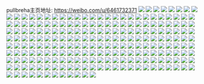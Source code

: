 pullbreha主页地址: https://weibo.com/u/6461732371 
![](https://wx4.sinaimg.cn/mw2000/0073iLLRgy1h9d1aka5m8j31sc2bvu0x.jpg) 
![](https://wx4.sinaimg.cn/mw2000/0073iLLRgy1h9d1ahrjltj31sc2dsx6p.jpg) 
![](https://wx4.sinaimg.cn/mw2000/0073iLLRgy1h9d1ayzqw9j31sc2dsx6p.jpg) 
![](https://wx4.sinaimg.cn/mw2000/0073iLLRgy1h9d1ampggsj31t92xh1ky.jpg) 
![](https://wx4.sinaimg.cn/mw2000/0073iLLRgy1h9d1aqncvhj322g32au0y.jpg) 
![](https://wx4.sinaimg.cn/mw2000/0073iLLRgy1h9d1au2t2vj32b22wj7wj.jpg) 
![](https://wx4.sinaimg.cn/mw2000/0073iLLRgy1h9d1auquofj315r1r0k71.jpg) 
![](https://wx4.sinaimg.cn/mw2000/0073iLLRgy1h9d1awin27j31yr30ju0x.jpg) 
![](https://wx4.sinaimg.cn/mw2000/0073iLLRgy1h9d1b0gb61j31at292b0t.jpg) 
![](https://wx4.sinaimg.cn/mw2000/0073iLLRgy1h93cdom8yyj32c0340e81.jpg) 
![](https://wx4.sinaimg.cn/mw2000/0073iLLRgy1h93cdq8ye3j31x22ushdu.jpg) 
![](https://wx4.sinaimg.cn/mw2000/0073iLLRgy1h93cdfd2woj31sc2ds4qp.jpg) 
![](https://wx4.sinaimg.cn/mw2000/0073iLLRgy1h93cg06aj9j31yq1xfkjl.jpg) 
![](https://wx4.sinaimg.cn/mw2000/0073iLLRgy1h93cdhwssbj32c02r3b29.jpg) 
![](https://wx4.sinaimg.cn/mw2000/0073iLLRgy1h8j1pjvey8j31na2c77ri.jpg) 
![](https://wx4.sinaimg.cn/mw2000/0073iLLRgy1h8j1ppbleyj31sg2ds4qp.jpg) 
![](https://wx4.sinaimg.cn/mw2000/0073iLLRgy1h8j1pqn25oj31sg2bp1kx.jpg) 
![](https://wx4.sinaimg.cn/mw2000/0073iLLRgy1h8j1prsycpj31ks2qgb29.jpg) 
![](https://wx4.sinaimg.cn/mw2000/0073iLLRgy1h8j1puaq7qj32c02p87wi.jpg) 
![](https://wx4.sinaimg.cn/mw2000/0073iLLRgy1h8j1pxlvuxj31qt2027wh.jpg) 
![](https://wx4.sinaimg.cn/mw2000/0073iLLRgy1h93cloud9yj30wh1m0qcw.jpg) 
![](https://wx4.sinaimg.cn/mw2000/0073iLLRgy1h93clnx93nj31ov2dse81.jpg) 
![](https://wx4.sinaimg.cn/mw2000/0073iLLRgy1h81io68agnj32c0340kjl.jpg) 
![](https://wx4.sinaimg.cn/mw2000/0073iLLRgy1h81io2mqjnj30ut142dqq.jpg) 
![](https://wx4.sinaimg.cn/mw2000/0073iLLRgy1h81io8c3gdj30wi1kntov.jpg) 
![](https://wx4.sinaimg.cn/mw2000/0073iLLRgy1h81ioc5f2bj32c02yrx6p.jpg) 
![](https://wx4.sinaimg.cn/mw2000/0073iLLRgy1h81ioczxerj30wi15kk1f.jpg) 
![](https://wx4.sinaimg.cn/mw2000/0073iLLRgy1h81iogf56qj31xq2i61ky.jpg) 
![](https://wx4.sinaimg.cn/mw2000/0073iLLRgy1h81ionid6xj32c02x1npf.jpg) 
![](https://wx4.sinaimg.cn/mw2000/0073iLLRgy1h81iot591dj31zq2yr7wh.jpg) 
![](https://wx4.sinaimg.cn/mw2000/0073iLLRgy1h81iozg7t5j32by2kr7wh.jpg) 
![](https://wx4.sinaimg.cn/mw2000/0073iLLRgy1h7lgs42mkqj32c0340e82.jpg) 
![](https://wx4.sinaimg.cn/mw2000/0073iLLRgy1h7lgs5vhwlj32172fnqv5.jpg) 
![](https://wx4.sinaimg.cn/mw2000/0073iLLRgy1h7lgs7w8llj32c0340x6q.jpg) 
![](https://wx4.sinaimg.cn/mw2000/0073iLLRgy1h79qqxh7z9j31sc2btq7y.jpg) 
![](https://wx4.sinaimg.cn/mw2000/0073iLLRgy1h79qrbpmwqj31sp3407wj.jpg) 
![](https://wx4.sinaimg.cn/mw2000/0073iLLRgy1h79qr00kggj30wi1yce81.jpg) 
![](https://wx4.sinaimg.cn/mw2000/0073iLLRgy1h79qr7vyvhj32c0340npf.jpg) 
![](https://wx4.sinaimg.cn/mw2000/0073iLLRgy1h79qrfqgbfj32c02t1kjm.jpg) 
![](https://wx4.sinaimg.cn/mw2000/0073iLLRgy1h79qrh0uxpj31hj2drkbx.jpg) 
![](https://wx4.sinaimg.cn/mw2000/0073iLLRgy1h753ie11x1j31sc2dsafl.jpg) 
![](https://wx4.sinaimg.cn/mw2000/0073iLLRgy1h752gdnhh8j31sc2ds1kx.jpg) 
![](https://wx4.sinaimg.cn/mw2000/0073iLLRgy1h752g8nshwj32c02vgnpe.jpg) 
![](https://wx4.sinaimg.cn/mw2000/0073iLLRgy1h753ilzoebj32c0340n2w.jpg) 
![](https://wx4.sinaimg.cn/mw2000/0073iLLRgy1h753inuagbj31sc2ds78d.jpg) 
![](https://wx4.sinaimg.cn/mw2000/0073iLLRgy1h752gjxszaj32c02z9x6q.jpg) 
![](https://wx4.sinaimg.cn/mw2000/0073iLLRgy1h753iqafymj31yg2cru0x.jpg) 
![](https://wx4.sinaimg.cn/mw2000/0073iLLRgy1h753i9t6tmj31ji340u0x.jpg) 
![](https://wx4.sinaimg.cn/mw2000/0073iLLRgy1h753itcb44j31sc2dsu0y.jpg) 
![](https://wx4.sinaimg.cn/mw2000/0073iLLRgy1h6tel86j26j32c0340e82.jpg) 
![](https://wx4.sinaimg.cn/mw2000/0073iLLRgy1h6teldqsq7j32c02pe1kx.jpg) 
![](https://wx4.sinaimg.cn/mw2000/0073iLLRgy1h6telg48hpj33402c0td5.jpg) 
![](https://wx4.sinaimg.cn/mw2000/0073iLLRgy1h6telipk4oj32c0340ah1.jpg) 
![](https://wx4.sinaimg.cn/mw2000/0073iLLRgy1h6telkmyouj30wi1yctsn.jpg) 
![](https://wx4.sinaimg.cn/mw2000/0073iLLRgy1h49g8htcbgj31qj28qu0x.jpg) 
![](https://wx4.sinaimg.cn/mw2000/0073iLLRgy1h49g8ih354j30sr1ez41t.jpg) 
![](https://wx4.sinaimg.cn/mw2000/0073iLLRgy1h49g8k9hk5j32c0340x6q.jpg) 
![](https://wx4.sinaimg.cn/mw2000/0073iLLRgy1h49g8oxftvj329o2fpx6p.jpg) 
![](https://wx4.sinaimg.cn/mw2000/0073iLLRgy1h46ck88bgtj32122u1npd.jpg) 
![](https://wx4.sinaimg.cn/mw2000/0073iLLRgy1h46ck9hwkij33402c0aws.jpg) 
![](https://wx4.sinaimg.cn/mw2000/0073iLLRgy1h46ckcwurjj30th0w944m.jpg) 
![](https://wx4.sinaimg.cn/mw2000/0073iLLRgy1h46ckc4qkaj30u00u0why.jpg) 
![](https://wx4.sinaimg.cn/mw2000/0073iLLRgy1h46ckbf4jqj31sc2dshdt.jpg) 
![](https://wx4.sinaimg.cn/mw2000/0073iLLRgy1h46ck69obtj31sc2ds1ky.jpg) 
![](https://wx4.sinaimg.cn/mw2000/0073iLLRgy1h46cke4zvdj32932uu4qp.jpg) 
![](https://wx4.sinaimg.cn/mw2000/0073iLLRgy1h46ckftybqj31q82h0kjl.jpg) 
![](https://wx4.sinaimg.cn/mw2000/0073iLLRgy1h42at648e0j323n2dy1kx.jpg) 
![](https://wx4.sinaimg.cn/mw2000/0073iLLRgy1h42atfomyyj30wi0ykdm4.jpg) 
![](https://wx4.sinaimg.cn/mw2000/0073iLLRgy1h42atnyucgj31te2ofb29.jpg) 
![](https://wx4.sinaimg.cn/mw2000/0073iLLRgy1h42att0ioyj31sc2dsnpe.jpg) 
![](https://wx4.sinaimg.cn/mw2000/0073iLLRgy1h3r1p262ovj328s1xghdt.jpg) 
![](https://wx4.sinaimg.cn/mw2000/0073iLLRgy1h3r1p3d56fj32bb2w6kjl.jpg) 
![](https://wx4.sinaimg.cn/mw2000/0073iLLRgy1h3r1p0s09kj31sc2ag7wi.jpg) 
![](https://wx4.sinaimg.cn/mw2000/0073iLLRgy1h3r1p4sdpjj31mk2drnpd.jpg) 
![](https://wx4.sinaimg.cn/mw2000/0073iLLRgy1h3r1p5oj90j31sc1pf1kx.jpg) 
![](https://wx4.sinaimg.cn/mw2000/0073iLLRgy1h3oguwc0nuj31sc2dsnky.jpg) 
![](https://wx4.sinaimg.cn/mw2000/0073iLLRgy1h3oguqkoaxj32c02os7wj.jpg) 
![](https://wx4.sinaimg.cn/mw2000/0073iLLRgy1h3oguuj3h6j32s82c07wk.jpg) 
![](https://wx4.sinaimg.cn/mw2000/0073iLLRgy1h3faz55idqj31sc2ds1kx.jpg) 
![](https://wx4.sinaimg.cn/mw2000/0073iLLRgy1h3faz82djpj30wi15n1kx.jpg) 
![](https://wx4.sinaimg.cn/mw2000/0073iLLRgy1h3faz9ujc3j31sc2ds1gz.jpg) 
![](https://wx4.sinaimg.cn/mw2000/0073iLLRgy1h3faz3c6qmj31sc298kgv.jpg) 
![](https://wx4.sinaimg.cn/mw2000/0073iLLRgy1h3fazbh2eoj31sc28r7ri.jpg) 
![](https://wx4.sinaimg.cn/mw2000/0073iLLRgy1h3fazd2tf8j33402c0hdt.jpg) 
![](https://wx4.sinaimg.cn/mw2000/0073iLLRgy1h3977znhxbj31py2bjkjl.jpg) 
![](https://wx4.sinaimg.cn/mw2000/0073iLLRgy1h39781b15aj32c02t67rs.jpg) 
![](https://wx4.sinaimg.cn/mw2000/0073iLLRgy1h39784wytrj31sc2a8x6p.jpg) 
![](https://wx4.sinaimg.cn/mw2000/0073iLLRgy1h39788pqk2j32c03407wj.jpg) 
![](https://wx4.sinaimg.cn/mw2000/0073iLLRgy1h3977w2lxlj32c0340e83.jpg) 
![](https://wx4.sinaimg.cn/mw2000/0073iLLRgy1h3978bs7m3j32c02hmx6p.jpg) 
![](https://wx4.sinaimg.cn/mw2000/0073iLLRgy1h2pcqogcshj31qu2bhu0x.jpg) 
![](https://wx4.sinaimg.cn/mw2000/0073iLLRgy1h2pcqp1060j32c0340e81.jpg) 
![](https://wx4.sinaimg.cn/mw2000/0073iLLRgy1h2pcqrbt7ij323h21w1kx.jpg) 
![](https://wx4.sinaimg.cn/mw2000/0073iLLRgy1h2pcqqj18bj32bv2fiqv5.jpg) 
![](https://wx4.sinaimg.cn/mw2000/0073iLLRgy1h2l46l2332j31xo2m21kx.jpg) 
![](https://wx4.sinaimg.cn/mw2000/0073iLLRgy1h2l46ms3n5j32c03407wi.jpg) 
![](https://wx4.sinaimg.cn/mw2000/0073iLLRgy1h2etzvflaej30wh11mdlz.jpg) 
![](https://wx4.sinaimg.cn/mw2000/0073iLLRgy1h2etzw2s1oj32c02hyh85.jpg) 
![](https://wx4.sinaimg.cn/mw2000/0073iLLRgy1h2eu00fmeoj31sc2dsqo0.jpg) 
![](https://wx4.sinaimg.cn/mw2000/0073iLLRgy1h2etzzrs88j3262277dwo.jpg) 
![](https://wx4.sinaimg.cn/mw2000/0073iLLRgy1h25x76bdx9j32c030a4qp.jpg) 
![](https://wx4.sinaimg.cn/mw2000/0073iLLRgy1h25x788hn7j31sc2blb29.jpg) 
![](https://wx4.sinaimg.cn/mw2000/0073iLLRgy1h25ypoixf8j31os28dndr.jpg) 
![](https://wx4.sinaimg.cn/mw2000/0073iLLRgy1h25x72vqtqj31sc2dskcu.jpg) 
![](https://wx4.sinaimg.cn/mw2000/0073iLLRgy1h25x79jed3j32c03404qp.jpg) 
![](https://wx4.sinaimg.cn/mw2000/0073iLLRgy1h25x7b86glj32c032vkjl.jpg) 
![](https://wx4.sinaimg.cn/mw2000/0073iLLRgy1h1tyb9xk6wj31sc264hdt.jpg) 
![](https://wx4.sinaimg.cn/mw2000/0073iLLRgy1h1tyb8tt4mj30wi163tji.jpg) 
![](https://wx4.sinaimg.cn/mw2000/0073iLLRgy1h1tybcufwsj321c21rb29.jpg) 
![](https://wx4.sinaimg.cn/mw2000/0073iLLRgy1h1tybawgboj31sc29iwur.jpg) 
![](https://wx4.sinaimg.cn/mw2000/0073iLLRgy1h1tybdppzkj31sc2dsh5m.jpg) 
![](https://wx4.sinaimg.cn/mw2000/0073iLLRgy1h2ygqmwcdbj32c032v1kx.jpg) 
![](https://wx4.sinaimg.cn/mw2000/0073iLLRgy1h1hnvnmgp3j326s2k77qu.jpg) 
![](https://wx4.sinaimg.cn/mw2000/0073iLLRgy1h1hnvp7u59j31ja1xx4gp.jpg) 
![](https://wx4.sinaimg.cn/mw2000/0073iLLRgy1h1hnvmvpxaj313u0tuag3.jpg) 
![](https://wx4.sinaimg.cn/mw2000/0073iLLRgy1h1hnvr31dbj32c01vuu0x.jpg) 
![](https://wx4.sinaimg.cn/mw2000/0073iLLRgy1h1hnvudpwdj32c02dwnpf.jpg) 
![](https://wx4.sinaimg.cn/mw2000/0073iLLRgy1h1585ydwyqj31s929kqkz.jpg) 
![](https://wx4.sinaimg.cn/mw2000/0073iLLRgy1h158616ju8j324b2ra1kz.jpg) 
![](https://wx4.sinaimg.cn/mw2000/0073iLLRgy1h15863wip3j32c0340qv6.jpg) 
![](https://wx4.sinaimg.cn/mw2000/0073iLLRgy1h11jo8knccj32c0340e81.jpg) 
![](https://wx4.sinaimg.cn/mw2000/0073iLLRgy1h11jo6fzmfj32c0340npf.jpg) 
![](https://wx4.sinaimg.cn/mw2000/0073iLLRgy1h11jo29f9zj30wh16ugsn.jpg) 
![](https://wx4.sinaimg.cn/mw2000/0073iLLRgy1h0ujhv720cj32503407wj.jpg) 
![](https://wx4.sinaimg.cn/mw2000/0073iLLRgy1h0ujhp7e5aj31ig2byqv5.jpg) 
![](https://wx4.sinaimg.cn/mw2000/0073iLLRgy1h0uji1rljpj32bz2s94qr.jpg) 
![](https://wx4.sinaimg.cn/mw2000/0073iLLRgy1h0ujhywargj31sc2ds4qq.jpg) 
![](https://wx4.sinaimg.cn/mw2000/0073iLLRgy1h0ujhsp737j32bm2ioe82.jpg) 
![](https://wx4.sinaimg.cn/mw2000/0073iLLRgy1h0lio1k5zmj31sc2dsb2a.jpg) 
![](https://wx4.sinaimg.cn/mw2000/0073iLLRgy1h0ldvgnpv6j319929vb29.jpg) 
![](https://wx4.sinaimg.cn/mw2000/0073iLLRgy1h0ldvo4uxlj32c033ye83.jpg) 
![](https://wx4.sinaimg.cn/mw2000/0073iLLRgy1h0ldvs8hptj32bx2uoe83.jpg) 
![](https://wx4.sinaimg.cn/mw2000/0073iLLRgy1h0j42i4g4lj30p00mmtaf.jpg) 
![](https://wx4.sinaimg.cn/mw2000/0073iLLRgy1gzjdbwpj1jj30vy14r4ki.jpg) 
![](https://wx4.sinaimg.cn/mw2000/0073iLLRgy1h0php0mo99j32c02e1x6q.jpg) 
![](https://wx4.sinaimg.cn/mw2000/0073iLLRgy1gzjdbs3e8yj323y2hru0x.jpg) 
![](https://wx4.sinaimg.cn/mw2000/0073iLLRgy1gzjdgkm9qrj31vr1u8x3x.jpg) 
![](https://wx4.sinaimg.cn/mw2000/0073iLLRgy1gzjdi2r6mmj30wi0nmwhi.jpg) 
![](https://wx4.sinaimg.cn/mw2000/0073iLLRgy1h0nce07g5wj32c0340x6q.jpg) 
![](https://wx4.sinaimg.cn/mw2000/0073iLLRgy1gyvlwqgif1j30u00u0gp9.jpg) 
![](https://wx4.sinaimg.cn/mw2000/0073iLLRgy1gytlevn7odj30pv16cdnr.jpg) 
![](https://wx4.sinaimg.cn/mw2000/0073iLLRgy1gytleuuj5gj31ru22ku0x.jpg) 
![](https://wx4.sinaimg.cn/mw2000/0073iLLRgy1gz5wm0oiq2j32822wlx6p.jpg) 
![](https://wx4.sinaimg.cn/mw2000/0073iLLRgy1gysd8c8juvj31xa23pu0x.jpg) 
![](https://wx4.sinaimg.cn/mw2000/0073iLLRgy1gyscw9wanqj32c02bpx6q.jpg) 
![](https://wx4.sinaimg.cn/mw2000/0073iLLRgy1gysdiqx4lij30wi16l14v.jpg) 
![](https://wx4.sinaimg.cn/mw2000/0073iLLRgy1gy5c029rjwj32c03404qt.jpg) 
![](https://wx4.sinaimg.cn/mw2000/0073iLLRgy1gy5c08m8x6j32c02l81kz.jpg) 
![](https://wx4.sinaimg.cn/mw2000/0073iLLRgy1gy5c03nfyij324w2k2e82.jpg) 
![](https://wx4.sinaimg.cn/mw2000/0073iLLRgy1gy909y5guij31ke27f4qp.jpg) 
![](https://wx4.sinaimg.cn/mw2000/0073iLLRgy1gz1ryxz4zmj30zn0wq4bi.jpg) 
![](https://wx4.sinaimg.cn/mw2000/0073iLLRgy1gxu07w3gmsj32c02uohdy.jpg) 
![](https://wx4.sinaimg.cn/mw2000/0073iLLRgy1gymajro3mhj32c02a4b2a.jpg) 
![](https://wx4.sinaimg.cn/mw2000/0073iLLRgy1gxu07xyqfkj30wi1yckg8.jpg) 
![](https://wx4.sinaimg.cn/mw2000/0073iLLRgy1gy904i1c68j323329d4qr.jpg) 
![](https://wx4.sinaimg.cn/mw2000/0073iLLRgy1gxez4fqfa1j31yc0wix6q.jpg) 
![](https://wx4.sinaimg.cn/mw2000/0073iLLRgy1gwk9cvlm99j31b91kwe5o.jpg) 
![](https://wx4.sinaimg.cn/mw2000/0073iLLRgy1gwhm2toh2mj31vg22ob29.jpg) 
![](https://wx4.sinaimg.cn/mw2000/0073iLLRgy1gx5lt88901j323h2mmnpe.jpg) 
![](https://wx4.sinaimg.cn/mw2000/0073iLLRgy1gx5lt9upvtj30s10vln3o.jpg) 
![](https://wx4.sinaimg.cn/mw2000/0073iLLRgy1gx5lt1fg55j32c0340e2o.jpg) 
![](https://wx4.sinaimg.cn/mw2000/0073iLLRgy1gx5ltext72j32c02jfb2c.jpg) 
![](https://wx4.sinaimg.cn/mw2000/0073iLLRgy1gw2e5dm2gjj32c02i2qv6.jpg) 
![](https://wx4.sinaimg.cn/mw2000/0073iLLRgy1gw2e5z5vymj30u512y77z.jpg) 
![](https://wx4.sinaimg.cn/mw2000/0073iLLRgy1gw2e5xnionj30t015ydpb.jpg) 
![](https://wx4.sinaimg.cn/mw2000/0073iLLRgy1gv16p7vol0j62c0340qv702.jpg) 
![](https://wx4.sinaimg.cn/mw2000/0073iLLRgy1gv2k753rvuj60wi16rn5m02.jpg) 
![](https://wx4.sinaimg.cn/mw2000/0073iLLRgy1gv2k768gpej60vr1kdn8502.jpg) 
![](https://wx4.sinaimg.cn/mw2000/0073iLLRgy1gwkdmyzfqkj31sc2957wi.jpg) 
![](https://wx4.sinaimg.cn/mw2000/0073iLLRgy1gwkdmu4fu0j31sc2dse82.jpg) 
![](https://wx4.sinaimg.cn/mw2000/0073iLLRgy1gwkdmwb15vj32c029aqv5.jpg) 
![](https://wx4.sinaimg.cn/mw2000/0073iLLRgy1guknspfwbbj62c0340hdu02.jpg) 
![](https://wx4.sinaimg.cn/mw2000/0073iLLRgy1gufe7atue3j61sg2dse8102.jpg) 
![](https://wx4.sinaimg.cn/mw2000/0073iLLRgy1gufe79ll98j61w02iohdt02.jpg) 
![](https://wx4.sinaimg.cn/mw2000/0073iLLRgy1gv7un28ctzj60wi1yc1kx02.jpg) 
![](https://wx4.sinaimg.cn/mw2000/0073iLLRgy1gu70jsohqyj31i22b51kx.jpg) 
![](https://wx4.sinaimg.cn/mw2000/0073iLLRgy1gu6s9934mrj32c0340b1l.jpg) 
![](https://wx4.sinaimg.cn/mw2000/0073iLLRgy1gu6s9bk7n3j30t20j10xt.jpg) 
![](https://wx4.sinaimg.cn/mw2000/0073iLLRgy1gu6s9fx8fej32c03404qq.jpg) 
![](https://wx4.sinaimg.cn/mw2000/0073iLLRgy1gt9p9wbwyyj30yi18a11h.jpg) 
![](https://wx4.sinaimg.cn/mw2000/0073iLLRgy1gt9pagphhbj32c02q5qv7.jpg) 
![](https://wx4.sinaimg.cn/mw2000/0073iLLRgy1gt9p9ueby7j323r27maqg.jpg) 
![](https://wx4.sinaimg.cn/mw2000/0073iLLRgy1gsi88mzbzrj31sg2bshdt.jpg) 
![](https://wx4.sinaimg.cn/mw2000/0073iLLRgy1gsi8924btwj32c02p5npg.jpg) 
![](https://wx4.sinaimg.cn/mw2000/0073iLLRgy1gsi88xkn49j32bz2nrqv6.jpg) 
![](https://wx4.sinaimg.cn/mw2000/0073iLLRgy1grtnizvt0pj31sg2cku0x.jpg) 
![](https://wx4.sinaimg.cn/mw2000/0073iLLRgy1grtnj6w3z5j31oh1ky4jf.jpg) 
![](https://wx4.sinaimg.cn/mw2000/0073iLLRgy1grtnj4plzjj32c0340hdt.jpg) 
![](https://wx4.sinaimg.cn/mw2000/0073iLLRgy1grtnj68qhnj61sg2dshdt02.jpg) 
![](https://wx4.sinaimg.cn/mw2000/0073iLLRgy1grk8n621j3j328x2s6qcu.jpg) 
![](https://wx4.sinaimg.cn/mw2000/0073iLLRgy1grk8nelirxj624k2iou0y02.jpg) 
![](https://wx4.sinaimg.cn/mw2000/0073iLLRgy1grk8ra8beyj31m81d4gtg.jpg) 
![](https://wx4.sinaimg.cn/mw2000/0073iLLRgy1grk8nj6cm2j32c0340tp3.jpg) 
![](https://wx4.sinaimg.cn/mw2000/0073iLLRgy1grk8ngtz1zj31y21pm4pi.jpg) 
![](https://wx4.sinaimg.cn/mw2000/0073iLLRgy1grk8mzr69fj30k00hf0u7.jpg) 
![](https://wx4.sinaimg.cn/mw2000/0073iLLRgy1gqsq9arvgtj31w02iob29.jpg) 
![](https://wx4.sinaimg.cn/mw2000/0073iLLRgy1gqsq9gyvutj32c02kz7wh.jpg) 
![](https://wx4.sinaimg.cn/mw2000/0073iLLRgy1gqsq9kwcuhj32c0340npd.jpg) 
![](https://wx4.sinaimg.cn/mw2000/0073iLLRgy1gpypr38e2yj32i02c0hdu.jpg) 
![](https://wx4.sinaimg.cn/mw2000/0073iLLRgy1gpyprcqk8ij327332ju0y.jpg) 
![](https://wx4.sinaimg.cn/mw2000/0073iLLRgy1gpypri0tsgj32bz2kxqpi.jpg) 
![](https://wx4.sinaimg.cn/mw2000/0073iLLRgy1gp4bh2ttfaj31sg2d5e81.jpg) 
![](https://wx4.sinaimg.cn/mw2000/0073iLLRgy1gp4bh4ftdcj31sg2dsqq3.jpg) 
![](https://wx4.sinaimg.cn/mw2000/0073iLLRgy1gp4bh07tv4j31sg2dse81.jpg) 
![](https://wx4.sinaimg.cn/mw2000/0073iLLRgy1gp4bh8m2xqj31pm2ab7p5.jpg) 
![](https://wx4.sinaimg.cn/mw2000/0073iLLRgy1gowg74lq16j33401v51bk.jpg) 
![](https://wx4.sinaimg.cn/mw2000/0073iLLRgy1gowg72f7o8j31ti26ngqe.jpg) 
![](https://wx4.sinaimg.cn/mw2000/0073iLLRgy1gowg6zkd04j312q12qafg.jpg) 
![](https://wx4.sinaimg.cn/mw2000/0073iLLRgy1gove28kddvj31lq23k7wh.jpg) 
![](https://wx4.sinaimg.cn/mw2000/0073iLLRgy1gove2b5m6mj31se28le81.jpg) 
![](https://wx4.sinaimg.cn/mw2000/0073iLLRgy1gove3lxogoj32c0340h42.jpg) 
![](https://wx4.sinaimg.cn/mw2000/0073iLLRgy1go90cjqzkgj31mm1pcamq.jpg) 
![](https://wx4.sinaimg.cn/mw2000/0073iLLRgy1go90ckihwsj30yi0skju9.jpg) 
![](https://wx4.sinaimg.cn/mw2000/0073iLLRgy1go90cswre7j31pc0yihdx.jpg) 
![](https://wx4.sinaimg.cn/mw2000/0073iLLRgy1gn888oiy6aj30x6139h5b.jpg) 
![](https://wx4.sinaimg.cn/mw2000/0073iLLRgy1gn888r3ftij30yi18tqet.jpg) 
![](https://wx4.sinaimg.cn/mw2000/0073iLLRgy1gn888nvb1vj30yi0vtdj3.jpg) 
![](https://wx4.sinaimg.cn/mw2000/0073iLLRgy1gmyz0zdns4j32c02joqbn.jpg) 
![](https://wx4.sinaimg.cn/mw2000/0073iLLRgy1gmyz11kcjbj32c02hjtlr.jpg) 
![](https://wx4.sinaimg.cn/mw2000/0073iLLRgy1gmyz16g1rbj30mx0dudhp.jpg) 
